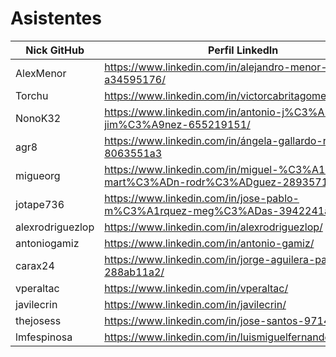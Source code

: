 # Asistentes

| Nick GitHub     | Perfil LinkedIn                                                        |
|-----------------|------------------------------------------------------------------------|
| AlexMenor       | https://www.linkedin.com/in/alejandro-menor-molinero-a34595176/        |
| Torchu          | https://www.linkedin.com/in/victorcabritagomez/                        |
| NonoK32         | https://www.linkedin.com/in/antonio-j%C3%A1imez-jim%C3%A9nez-655219151/|
| agr8            | https://www.linkedin.com/in/ángela-gallardo-ruiz-8063551a3             |
| migueorg        | https://www.linkedin.com/in/miguel-%C3%A1ngel-mart%C3%ADn-rodr%C3%ADguez-2893571a3/ |
| jotape736       | https://www.linkedin.com/in/jose-pablo-m%C3%A1rquez-meg%C3%ADas-3942241a3/          |
| alexrodriguezlop| https://www.linkedin.com/in/alexrodriguezlop/                           |
| antoniogamiz    | https://www.linkedin.com/in/antonio-gamiz/    |
| carax24         | https://www.linkedin.com/in/jorge-aguilera-parejo-288ab11a2/            |
| vperaltac       | https://www.linkedin.com/in/vperaltac/                                 |
| javilecrin      | https://www.linkedin.com/in/javilecrin/                         	   |
| thejosess       | https://www.linkedin.com/in/jose-santos-971459194/                   |
| lmfespinosa     | https://www.linkedin.com/in/luismiguelfernandezespinosa/          |
